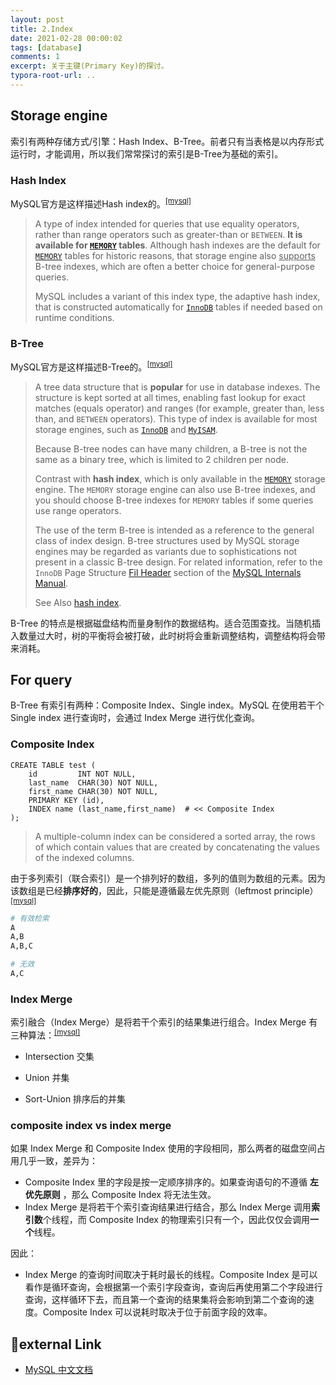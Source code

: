 ```yaml
---
layout: post
title: 2.Index
date: 2021-02-28 00:00:02
tags: [database]
comments: 1
excerpt: 关于主键(Primary Key)的探讨。
typora-root-url: ..
---
```


## Storage engine

索引有两种存储方式/引擎：Hash Index、B-Tree。前者只有当表格是以内存形式运行时，才能调用，所以我们常常探讨的索引是B-Tree为基础的索引。

### Hash Index

MySQL官方是这样描述Hash index的。<sup>[[mysql]](https://dev.mysql.com/doc/refman/8.0/en/glossary.html#glos_hash_index)</sup> 

> A type of index intended for queries that use equality operators, rather than range operators such as greater-than or `BETWEEN`. **It is available for [`MEMORY`](https://dev.mysql.com/doc/refman/8.0/en/memory-storage-engine.html) tables**. Although hash indexes are the default for [`MEMORY`](https://dev.mysql.com/doc/refman/8.0/en/memory-storage-engine.html) tables for historic reasons, that storage engine also <u>supports</u> B-tree indexes, which are often a better choice for general-purpose queries.
>
> MySQL includes a variant of this index type, the adaptive hash index, that is constructed automatically for [`InnoDB`](https://dev.mysql.com/doc/refman/8.0/en/innodb-storage-engine.html) tables if needed based on runtime conditions.
>

### B-Tree

MySQL官方是这样描述B-Tree的。<sup>[[mysql]](https://dev.mysql.com/doc/refman/8.0/en/glossary.html#glos_b_tree)</sup> 

> A tree data structure that is **popular** for use in database indexes. The structure is kept sorted at all times, enabling fast lookup for exact matches (equals operator) and ranges (for example, greater than, less than, and `BETWEEN` operators). This type of index is available for most storage engines, such as [`InnoDB`](https://dev.mysql.com/doc/refman/8.0/en/innodb-storage-engine.html) and [`MyISAM`](https://dev.mysql.com/doc/refman/8.0/en/myisam-storage-engine.html).
>
> Because B-tree nodes can have many children, a B-tree is not the same as a binary tree, which is limited to 2 children per node.
>
> Contrast with **hash index**, which is only available in the [`MEMORY`](https://dev.mysql.com/doc/refman/8.0/en/memory-storage-engine.html) storage engine. The `MEMORY` storage engine can also use B-tree indexes, and you should choose B-tree indexes for `MEMORY` tables if some queries use range operators.
>
> The use of the term B-tree is intended as a reference to the general class of index design. B-tree structures used by MySQL storage engines may be regarded as variants due to sophistications not present in a classic B-tree design. For related information, refer to the `InnoDB` Page Structure [Fil Header](https://dev.mysql.com/doc/internals/en/innodb-fil-header.html) section of the [MySQL Internals Manual](https://dev.mysql.com/doc/internals/en/index.html).
>
> See Also [hash index](https://dev.mysql.com/doc/refman/8.0/en/glossary.html#glos_hash_index).

B-Tree 的特点是根据磁盘结构而量身制作的数据结构。适合范围查找。当随机插入数量过大时，树的平衡将会被打破，此时树将会重新调整结构，调整结构将会带来消耗。

## For query

B-Tree 有索引有两种：Composite Index、Single index。MySQL 在使用若干个 Single index 进行查询时，会通过 Index Merge 进行优化查询。

### Composite Index

```mysql
CREATE TABLE test (
    id         INT NOT NULL,
    last_name  CHAR(30) NOT NULL,
    first_name CHAR(30) NOT NULL,
    PRIMARY KEY (id),
    INDEX name (last_name,first_name)  # << Composite Index
);
```

> A multiple-column index can be considered a sorted array, the rows of which contain values that are created by concatenating the values of the indexed columns.

由于多列索引（联合索引）是一个排列好的数组，多列的值则为数组的元素。因为该数组是已经**排序好的**，因此，只能是遵循最左优先原则（leftmost principle）  <sup>[[mysql]](https://dev.mysql.com/doc/refman/8.0/en/multiple-column-indexes.html)</sup>

```bash
# 有效检索
A
A,B
A,B,C

# 无效
A,C
```

### Index Merge

索引融合（Index Merge）是将若干个索引的结果集进行组合。Index Merge 有三种算法：<sup>[[mysql]](https://dev.mysql.com/doc/refman/8.0/en/index-merge-optimization.html)</sup> 

- Intersection 交集

- Union 并集
- Sort-Union 排序后的并集

### composite index vs index merge

如果 Index Merge 和 Composite Index 使用的字段相同，那么两者的磁盘空间占用几乎一致，差异为：

- Composite Index 里的字段是按一定顺序排序的。如果查询语句的不遵循 **左优先原则** ，那么 Composite Index 将无法生效。
- Index Merge 是将若干个索引查询结果进行结合，那么 Index Merge 调用**索引数**个线程，而 Composite Index 的物理索引只有一个，因此仅仅会调用**一个**线程。

因此：

- Index Merge 的查询时间取决于耗时最长的线程。Composite Index 是可以看作是循环查询，会根据第一个索引字段查询，查询后再使用第二个字段进行查询，这样循环下去，而且第一个查询的结果集将会影响到第二个查询的速度。Composite Index 可以说耗时取决于位于前面字段的效率。

## 🔗external Link

- [MySQL 中文文档](https://www.docs4dev.com/docs/zh/mysql/5.7/reference/index-btree-hash.html)